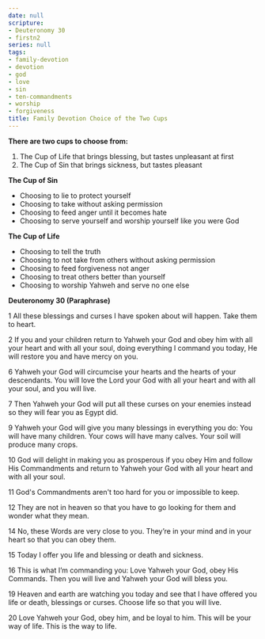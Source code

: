 ```yaml
---
date: null
scripture:
- Deuteronomy 30
- firstn2
series: null
tags:
- family-devotion
- devotion
- god
- love
- sin
- ten-commandments
- worship
- forgiveness
title: Family Devotion Choice of the Two Cups
---
```



**There are two cups to choose from:**
1. The Cup of Life that brings blessing, but tastes unpleasant at first
2. The Cup of Sin that brings sickness, but tastes pleasant

**The Cup of Sin**

- Choosing to lie to protect yourself
- Choosing to take without asking permission
- Choosing to feed anger until it becomes hate
- Choosing to serve yourself and worship yourself like you were God

**The Cup of Life**

- Choosing to tell the truth
- Choosing to not take from others without asking permission
- Choosing to feed forgiveness not anger
- Choosing to treat others better than yourself
- Choosing to worship Yahweh and serve no one else

**Deuteronomy 30 (Paraphrase)**

1 All these blessings and curses I have spoken about will happen. Take them to heart.

2 If you and your children return to Yahweh your God and obey him with all your heart and with all your soul, doing everything I command you today, He will restore you and have mercy on you.

6 Yahweh your God will circumcise your hearts and the hearts of your descendants. You will love the Lord your God with all your heart and with all your soul, and you will live.

7 Then Yahweh your God will put all these curses on your enemies instead so they will fear you as Egypt did.

9 Yahweh your God will give you many blessings in everything you do: You will have many children. Your cows will have many calves. Your soil will produce many crops.

10 God will delight in making you as prosperous if you obey Him and follow His Commandments and return to Yahweh your God with all your heart and with all your soul.

11 God's Commandments aren't too hard for you or impossible to keep.

12 They are not in heaven so that you have to go looking for them and wonder what they mean.

14 No, these Words are very close to you. They’re in your mind and in your heart so that you can obey them.

15 Today I offer you life and blessing or death and sickness.

16 This is what I’m commanding you: Love Yahweh your God, obey His Commands. Then you will live and Yahweh your God will bless you.

19 Heaven and earth are watching you today and see that I have offered you life or death, blessings or curses. Choose life so that you will live.

20 Love Yahweh your God, obey him, and be loyal to him. This will be your way of life. This is the way to life.